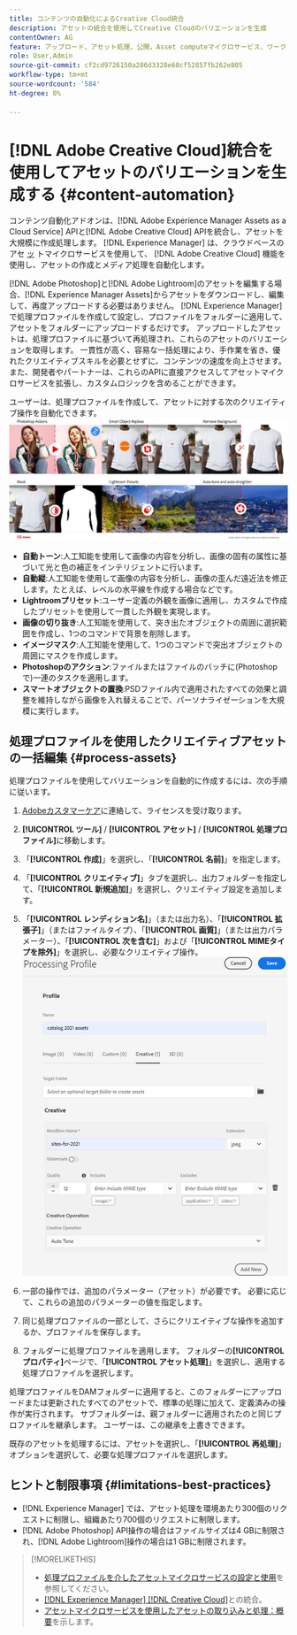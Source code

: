 ```yaml
---
title: コンテンツの自動化によるCreative Cloud統合
description: アセットの統合を使用してCreative Cloudのバリエーションを生成
contentOwner: AG
feature: アップロード，アセット処理，公開，Asset computeマイクロサービス，ワークフロー
role: User,Admin
source-git-commit: cf2cd9726150a286d3328e68cf52857fb262e805
workflow-type: tm+mt
source-wordcount: '584'
ht-degree: 0%

---
```



# [!DNL Adobe Creative Cloud]統合を使用してアセットのバリエーションを生成する {#content-automation}

コンテンツ自動化アドオンは、[!DNL Adobe Experience Manager Assets as a Cloud Service] APIと[!DNL Adobe Creative Cloud] APIを統合し、アセットを大規模に作成処理します。 [!DNL Experience Manager] は、クラウドベースのアセ [ッ](/help/assets/asset-microservices-overview.md) トマイクロサービスを使用して、 [!DNL Adobe Creative Cloud] 機能を使用し、アセットの作成とメディア処理を自動化します。

[!DNL Adobe Photoshop]と[!DNL Adobe Lightroom]のアセットを編集する場合、[!DNL Experience Manager Assets]からアセットをダウンロードし、編集して、再度アップロードする必要はありません。 [!DNL Experience Manager]で処理プロファイルを作成して設定し、プロファイルをフォルダーに適用して、アセットをフォルダーにアップロードするだけです。 アップロードしたアセットは、処理プロファイルに基づいて再処理され、これらのアセットのバリエーションを取得します。 一貫性が高く、容易な一括処理により、手作業を省き、優れたクリエイティブスキルを必要とせずに、コンテンツの速度を向上させます。 また、開発者やパートナーは、これらのAPIに直接アクセスしてアセットマイクロサービスを拡張し、カスタムロジックを含めることができます。

ユーザーは、処理プロファイルを作成して、アセットに対する次のクリエイティブ操作を自動化できます。\
![Adobe PhotoshopとAdobeLightroomの操作の自動化](assets/content-automation.png)
* **自動トーン**:人工知能を使用して画像の内容を分析し、画像の固有の属性に基づいて光と色の補正をインテリジェントに行います。
* **自動縦**:人工知能を使用して画像の内容を分析し、画像の歪んだ遠近法を修正します。たとえば、レベルの水平線を作成する場合などです。
* **Lightroomプリセット**:ユーザー定義の外観を画像に適用し、カスタムで作成したプリセットを使用して一貫した外観を実現します。
* **画像の切り抜き**:人工知能を使用して、突き出たオブジェクトの周囲に選択範囲を作成し、1つのコマンドで背景を削除します。
* **イメージマスク**:人工知能を使用して、1つのコマンドで突出オブジェクトの周囲にマスクを作成します。
* **Photoshopのアクション**:ファイルまたはファイルのバッチに(Photoshopで)一連のタスクを適用します。
* **スマートオブジェクトの置換**:PSDファイル内で適用されたすべての効果と調整を維持しながら画像を入れ替えることで、パーソナライゼーションを大規模に実行します。



## 処理プロファイルを使用したクリエイティブアセットの一括編集 {#process-assets}

処理プロファイルを使用してバリエーションを自動的に作成するには、次の手順に従います。

1. [Adobeカスタマーケア](https://experienceleague.adobe.com/#support)に連絡して、ライセンスを受け取ります。

1. **[!UICONTROL ツール]** / **[!UICONTROL アセット]** / **[!UICONTROL 処理プロファイル]**&#x200B;に移動します。

1. 「**[!UICONTROL 作成]**」を選択し、「**[!UICONTROL 名前]**」を指定します。

1. 「**[!UICONTROL クリエイティブ]**」タブを選択し、出力フォルダーを指定して、「**[!UICONTROL 新規追加]**」を選択し、クリエイティブ設定を追加します。

1. 「**[!UICONTROL レンディション名]**」（または出力名）、「**[!UICONTROL 拡張子]**」（またはファイルタイプ）、「**[!UICONTROL 画質]**」（または出力パラメーター）、「**[!UICONTROL 次を含む]**」および「**[!UICONTROL MIMEタイプを除外]**」を選択し、必要なクリエイティブ操作。
   ![処理プロファイルの「クリエイティブ」タブ](assets/creative-processing-profile.png)

1. 一部の操作では、追加のパラメーター（アセット）が必要です。 必要に応じて、これらの追加のパラメーターの値を指定します。

1. 同じ処理プロファイルの一部として、さらにクリエイティブな操作を追加するか、プロファイルを保存します。

1. フォルダーに処理プロファイルを適用します。 フォルダーの&#x200B;**[!UICONTROL プロパティ]**&#x200B;ページで、「**[!UICONTROL アセット処理]**」を選択し、適用する処理プロファイルを選択します。

処理プロファイルをDAMフォルダーに適用すると、このフォルダーにアップロードまたは更新されたすべてのアセットで、標準の処理に加えて、定義済みの操作が実行されます。 サブフォルダーは、親フォルダーに適用されたのと同じプロファイルを継承します。 ユーザーは、この継承を上書きできます。

既存のアセットを処理するには、アセットを選択し、「**[!UICONTROL 再処理]**」オプションを選択して、必要な処理プロファイルを選択します。

## ヒントと制限事項 {#limitations-best-practices}

* [!DNL Experience Manager] では、アセット処理を環境あたり300個のリクエストに制限し、組織あたり700個のリクエストに制限します。
* [!DNL Adobe Photoshop] API操作の場合はファイルサイズは4 GBに制限され、[!DNL Adobe Lightroom]操作の場合は1 GBに制限されます。

>[!MORELIKETHIS]
>
>* [処理プロファイルを介したアセットマイクロサービスの設定と使用](/help/assets/asset-microservices-configure-and-use.md)を参照してください。
>* [ [!DNL Experience Manager]  [!DNL Creative Cloud]](/help/assets/aem-cc-integration-best-practices.md)との統合。
>* [アセットマイクロサービスを使用したアセットの取り込みと処理：概要](/help/assets/asset-microservices-overview.md)を示します。

